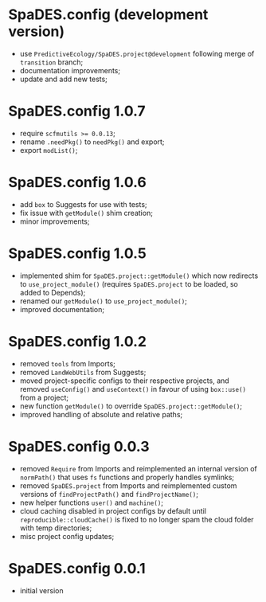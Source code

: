 # SpaDES.config (development version)

* use `PredictiveEcology/SpaDES.project@development` following merge of `transition` branch;
* documentation improvements;
* update and add new tests;

# SpaDES.config 1.0.7

* require `scfmutils >= 0.0.13`;
* rename `.needPkg()` to `needPkg()` and export;
* export `modList()`;

# SpaDES.config 1.0.6

* add `box` to Suggests for use with tests;
* fix issue with `getModule()` shim creation;
* minor improvements;

# SpaDES.config 1.0.5

* implemented shim for `SpaDES.project::getModule()` which now redirects to `use_project_module()` (requires `SpaDES.project` to be loaded, so added to Depends);
* renamed our `getModule()` to `use_project_module()`;
* improved documentation;

# SpaDES.config 1.0.2

* removed `tools` from Imports;
* removed `LandWebUtils` from Suggests;
* moved project-specific configs to their respective projects, and removed `useConfig()` and `useContext()` in favour of using `box::use()` from a project;
* new function `getModule()` to override `SpaDES.project::getModule()`;
* improved handling of absolute and relative paths;

# SpaDES.config 0.0.3

* removed `Require` from Imports and reimplemented an internal version of `normPath()` that uses `fs` functions and properly handles symlinks;
* removed `SpaDES.project` from Imports and reimplemented custom versions of `findProjectPath()` and `findProjectName()`;
* new helper functions `user()` and `machine()`;
* cloud caching disabled in project configs by default until `reproducible::cloudCache()` is fixed to no longer spam the cloud folder with temp directories;
* misc project config updates;

# SpaDES.config 0.0.1

* initial version
